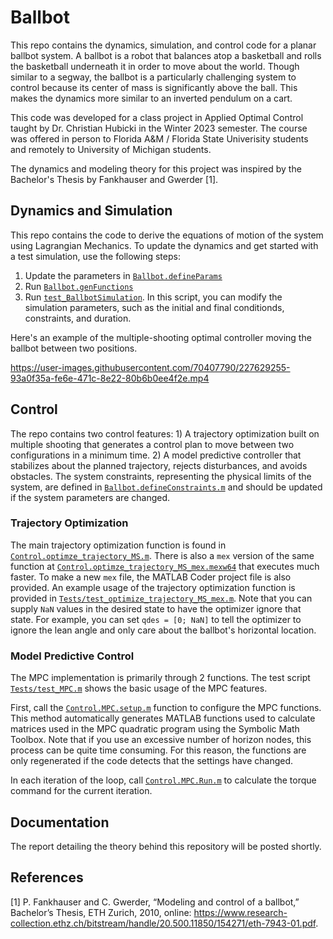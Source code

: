 # Ballbot
This repo contains the dynamics, simulation, and control code for a planar ballbot system. A ballbot is a robot that balances atop a basketball and rolls the basketball underneath it in order to move about the world. Though similar to a segway, the ballbot is a particularly challenging system to control because its center of mass is significantly above the ball. This makes the dynamics more similar to an inverted pendulum on a cart. 

This code was developed for a class project in Applied Optimal Control taught by Dr. Christian Hubicki in the Winter 2023 semester. The course was offered in person to Florida A&M / Florida State Univerisity students and remotely to University of Michigan students. 

The dynamics and modeling theory for this project was inspired by the Bachelor's Thesis by Fankhauser and Gwerder [1]. 

## Dynamics and Simulation
This repo contains the code to derive the equations of motion of the system using Lagrangian Mechanics. To update the dynamics and get started with a test simulation, use the following steps:
1) Update the parameters in [`Ballbot.defineParams`](+Ballbot/defineParams.m)
2) Run [`Ballbot.genFunctions`](+Ballbot/genFunctions.m)
3) Run [`test_BallbotSimulation`](Tests/test_BallbotSimulation.m). In this script, you can modify the simulation parameters, such as the initial and final conditionds, constraints, and duration. 

Here's an example of the multiple-shooting optimal controller moving the ballbot between two positions. 

https://user-images.githubusercontent.com/70407790/227629255-93a0f35a-fe6e-471c-8e22-80b6b0ee4f2e.mp4

## Control
The repo contains two control features: 1) A trajectory optimization built on multiple shooting that generates a control plan to move between two configurations in a minimum time. 2) A model predictive controller that stabilizes about the planned trajectory, rejects disturbances, and avoids obstacles. The system constraints, representing the physical limits of the system, are defined in [`Ballbot.defineConstraints.m`](+Ballbot/defineConstraints.m) and should be updated if the system parameters are changed. 

### Trajectory Optimization
The main trajectory optimization function is found in [`Control.optimze_trajectory_MS.m`](+Control/optimize_trajectory_MS.m). There is also a `mex` version of the same function at [`Control.optimze_trajectory_MS_mex.mexw64`](+Control/optimize_trajectory_MS_mex.mexw64) that executes much faster. To make a new `mex` file, the MATLAB Coder project file is also provided. An example usage of the trajectory optimization function is provided in [`Tests/test_optimize_trajectory_MS_mex.m`](Tests/test_optimize_trajectory_MS_mex.m). Note that you can supply `NaN` values in the desired state to have the optimizer ignore that state. For example, you can set `qdes = [0; NaN]` to tell the optimizer to ignore the lean angle and only care about the ballbot's horizontal location. 

### Model Predictive Control
The MPC implementation is primarily through 2 functions. The test script [`Tests/test_MPC.m`](Tests/test_MPC.m) shows the basic usage of the MPC features. 

First, call the [`Control.MPC.setup.m`](+Control/+MPC/setup.m) function to configure the MPC functions. This method automatically generates MATLAB functions used to calculate matrices used in the MPC quadratic program using the Symbolic Math Toolbox. Note that if you use an excessive number of horizon nodes, this process can be quite time consuming. For this reason, the functions are only regenerated if the code detects that the settings have changed. 

In each iteration of the loop, call [`Control.MPC.Run.m`](+Control/MPC.Run.m) to calculate the torque command for the current iteration. 

## Documentation
The report detailing the theory behind this repository will be posted shortly. 

## References
[1] P. Fankhauser and C. Gwerder, “Modeling and control of a ballbot,” Bachelor’s Thesis, ETH Zurich, 2010, online: https://www.research-collection.ethz.ch/bitstream/handle/20.500.11850/154271/eth-7943-01.pdf.
